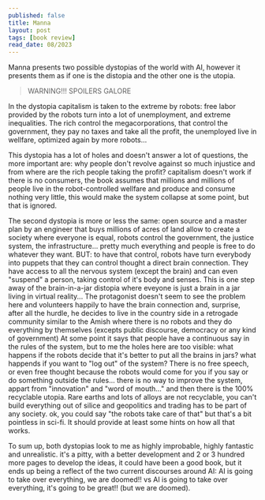 ```yaml
---
published: false
title: Manna
layout: post
tags: [book review] 
read_date: 08/2023
---
```


Manna presents two possible dystopias of the world with AI, however it presents them as if one is the distopia
and the other one is the utopia.  

> WARNING!!! SPOILERS GALORE

In the dystopia capitalism is taken to the extreme by robots: free labor provided
by the robots turn into a lot of unemployment, and extreme inequalities. The rich control the megacorporations, that control
the government, they pay no taxes and take all the profit, the unemployed live in wellfare, optimized again by more robots...

This dystopia has a lot of holes and doesn't answer a lot of questions, the more important are: why people don't revolve against so much injustice and from where are the rich people taking the profit? capitalism doesn't work if there is no consumers, the book assumes that millions and millions of people live in the robot-controlled wellfare and produce and consume nothing very little, this would make the system collapse at some point, but that is ignored. 

The second dystopia is more or less the same: open source and a master plan by an engineer that buys millions of acres of land
allow to create a society where everyone is equal, robots control the government, the justice system, the infrastructure... pretty much everything and people is free to do whatever they want. BUT: to have that control, robots have turn everybody into
puppets that they can control thought a direct brain connection. They have access to all the nervous system (except the brain) and can even "suspend" a person, taking control of it's body and senses. This is one step away of the brain-in-a-jar distopia where eveyone is just a brain in a jar living in virtual reality... The protagonist doesn't seem to see the problem here and volunteers happily to have the brain connection and, surprise, after all the hurdle, he decides to live in the country side in a retrogade community similar to the Amish where there is no robots and they do everything by themselves (excepts public discourse, democracy or any kind of government) At some point it says that people have a continuous say in the rules of the system, but to me the holes here are too visible: what happens if the robots decide that it's better to put all the brains in jars? what happends if you want to "log out" of the system? There is no free speech, or even free thought because the robots would come for you if you say or do something outside the rules... there is no way to improve the system, appart from "innovation" and "word of mouth..." and then there is the 100% recyclable utopia. Rare earths and lots of alloys are not recyclable, you can't build everything out of silice and geopolitics and trading has to be part of any society. ok, you could say "the robots take care of that" but that's a bit pointless in sci-fi. It should provide at least some hints on how all that works.

To sum up, both dystopias look to me as highly improbable, highly fantastic and unrealistic. it's a pitty, with a better development and 2 or 3 hundred more pages to develop the ideas, it could have been a good book, but it ends up being a reflect of the two current discourses around AI: AI is going to take over everything, we are doomed!! vs AI is going to take over everything, it's going to be great!! (but we are doomed).